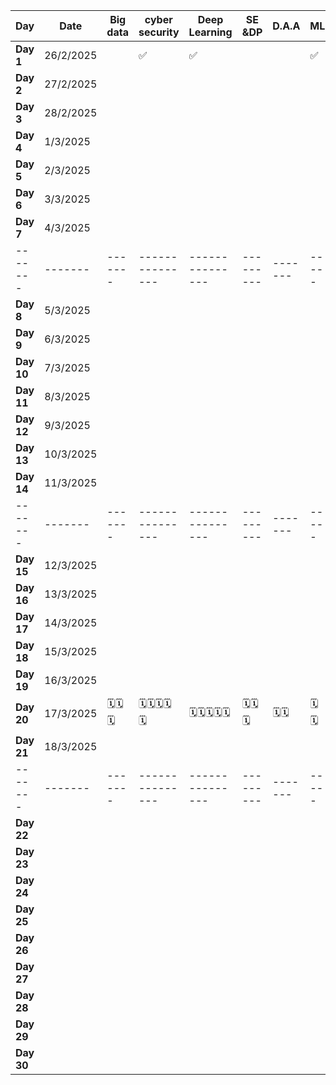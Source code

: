 
| **Day**    | Date      | Big data  | cyber security  | Deep Learning   | SE &DP    | D.A.A   | ML     |
| ---------- | --------- | --------- | --------------- | --------------- | --------- | ------- | ------ |
| **Day 1**  | 26/2/2025 |           | ✅               | ✅               |           |         | ✅      |
| **Day 2**  | 27/2/2025 |           |                 |                 |           |         |        |
| **Day 3**  | 28/2/2025 |           |                 |                 |           |         |        |
| **Day 4**  | 1/3/2025  |           |                 |                 |           |         |        |
| **Day 5**  | 2/3/2025  |           |                 |                 |           |         |        |
| **Day 6**  | 3/3/2025  |           |                 |                 |           |         |        |
| **Day 7**  | 4/3/2025  |           |                 |                 |           |         |        |
| -------    | -------   | -------   | --------------- | --------------- | --------- | ------- | -----  |
| **Day 8**  | 5/3/2025  |           |                 |                 |           |         |        |
| **Day 9**  | 6/3/2025  |           |                 |                 |           |         |        |
| **Day 10** | 7/3/2025  |           |                 |                 |           |         |        |
| **Day 11** | 8/3/2025  |           |                 |                 |           |         |        |
| **Day 12** | 9/3/2025  |           |                 |                 |           |         |        |
| **Day 13** | 10/3/2025 |           |                 |                 |           |         |        |
| **Day 14** | 11/3/2025 |           |                 |                 |           |         |        |
| -------    | -------   | -------   | --------------- | --------------- | --------- | ------- | -----  |
| **Day 15** | 12/3/2025 |           |                 |                 |           |         |        |
| **Day 16** | 13/3/2025 |           |                 |                 |           |         |        |
| **Day 17** | 14/3/2025 |           |                 |                 |           |         |        |
| **Day 18** | 15/3/2025 |           |                 |                 |           |         |        |
| **Day 19** | 16/3/2025 |           |                 |                 |           |         |        |
| **Day 20** | 17/3/2025 | 🗓️🗓️🗓️ | 🗓️🗓️🗓️🗓️🗓️ | 🗓️🗓️🗓️🗓️🗓️ | 🗓️🗓️🗓️ | 🗓️🗓️  | 🗓️🗓️ |
| **Day 21** | 18/3/2025 |           |                 |                 |           |         |        |
| -------    | -------   | -------   | --------------- | --------------- | --------- | ------- | -----  |
| **Day 22** |           |           |                 |                 |           |         |        |
| **Day 23** |           |           |                 |                 |           |         |        |
| **Day 24** |           |           |                 |                 |           |         |        |
| **Day 25** |           |           |                 |                 |           |         |        |
| **Day 26** |           |           |                 |                 |           |         |        |
| **Day 27** |           |           |                 |                 |           |         |        |
| **Day 28** |           |           |                 |                 |           |         |        |
| **Day 29** |           |           |                 |                 |           |         |        |
| **Day 30** |           |           |                 |                 |           |         |        |
